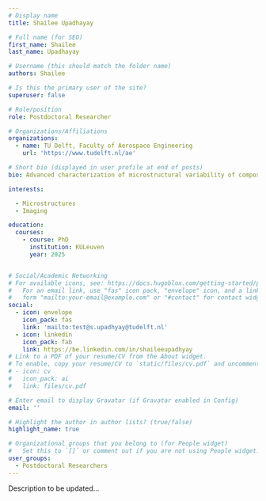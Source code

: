 ```yaml
---
# Display name
title: Shailee Upadhayay

# Full name (for SEO)
first_name: Shailee
last_name: Upadhayay

# Username (this should match the folder name)
authors: Shailee

# Is this the primary user of the site?
superuser: false

# Role/position
role: Postdoctoral Researcher

# Organizations/Affiliations
organizations:
  - name: TU Delft, Faculty of Aerospace Engineering
    url: 'https://www.tudelft.nl/ae'

# Short bio (displayed in user profile at end of posts)
bio: Advanced characterization of microstructural variability of composites

interests:

  - Microstructures
  - Imaging

education:
  courses:
    - course: PhD 
      institution: KULeuven
      year: 2025


# Social/Academic Networking
# For available icons, see: https://docs.hugoblox.com/getting-started/page-builder/#icons
#   For an email link, use "fas" icon pack, "envelope" icon, and a link in the
#   form "mailto:your-email@example.com" or "#contact" for contact widget.
social:
  - icon: envelope
    icon_pack: fas
    link: 'mailto:test@s.upadhyay@tudelft.nl'
  - icon: linkedin
    icon_pack: fab
    link: https://be.linkedin.com/in/shaileeupadhyay
# Link to a PDF of your resume/CV from the About widget.
# To enable, copy your resume/CV to `static/files/cv.pdf` and uncomment the lines below.
# - icon: cv
#   icon_pack: ai
#   link: files/cv.pdf

# Enter email to display Gravatar (if Gravatar enabled in Config)
email: ''

# Highlight the author in author lists? (true/false)
highlight_name: true

# Organizational groups that you belong to (for People widget)
#   Set this to `[]` or comment out if you are not using People widget.
user_groups:
  - Postdoctoral Researchers
---
```


Description to be updated...